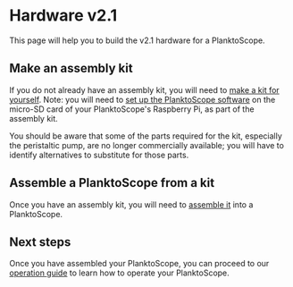 # Hardware v2.1

This page will help you to build the v2.1 hardware for a PlanktoScope.

## Make an assembly kit

If you do not already have an assembly kit, you will need to [make a kit for yourself](kit/index.md). Note: you will need to [set up the PlanktoScope software](../../software/index.md) on the micro-SD card of your PlanktoScope's Raspberry Pi, as part of the assembly kit.

You should be aware that some of the parts required for the kit, especially the peristaltic pump, are no longer commercially available; you will have to identify alternatives to substitute for those parts.

## Assemble a PlanktoScope from a kit

Once you have an assembly kit, you will need to [assemble it](assembly/index.md) into a PlanktoScope.

## Next steps

Once you have assembled your PlanktoScope, you can proceed to our [operation guide](../../../operation/index.md) to learn how to operate your PlanktoScope.
